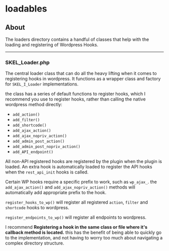 # loadables
## About
The loaders directory contains a handful of classes that help with the loading and registering of Wordpress Hooks.

___
### SKEL_Loader.php

The central loader class that can do all the heavy lifting when it comes to registering hooks in wordpress. It functions as a wrapper class and factory for `SKEL_I_Loader` implementations.

the class has a series of default functions to register hooks, which I recommend you use to register hooks, rather than calling the native wordpress method directly:
* `add_action()`
* `add_filter()`
* `add_shortcode()`
* `add_ajax_action()`
* `add_ajax_nopriv_action()`
* `add_admin_post_action()`
* `add_admin_post_nopriv_action()`
* `add_API_endpoint()`

All non-API registered hooks are registered by the plugin when the plugin is loaded. An extra hook is automatically loaded to register the API hooks when the `rest_api_init` hooks is called.

Certain WP hooks require a specific prefix to work, such as `wp_ajax_`. the `add_ajax_action()` and `add_ajax_nopriv_action()` methods will automatically add appropriate prefix to the hook.

`register_hooks_to_wp()` will register all registered `action`, `filter` and `shortcode` hooks to wordpress.

`register_endpoints_to_wp()` will register all endpoints to wordpress.

I recommend **Registering a hook in the same class or file where it's callback method is located.** this has the benefit of being able to quickly go to the implementation, and not having to worry too much about navigating a complex directory structure.
